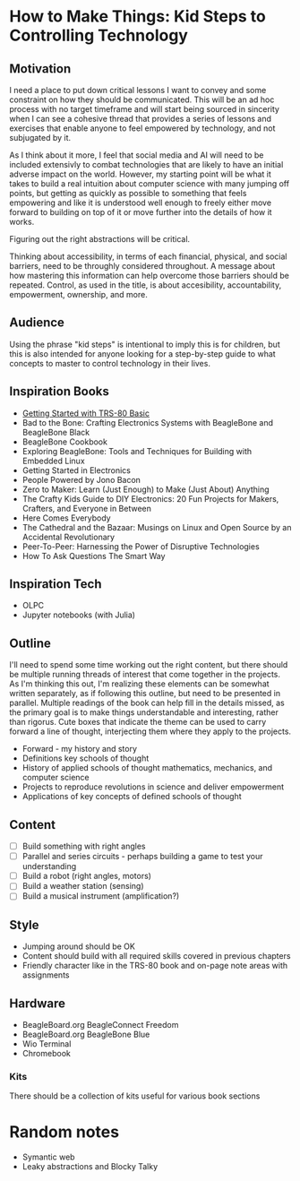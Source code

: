 # How to Make Things: Kid Steps to Controlling Technology

## Motivation
I need a place to put down critical lessons I want to convey and some constraint on how they should be communicated. This
will be an ad hoc process with no target timeframe and will start being sourced in sincerity when I can see a cohesive
thread that provides a series of lessons and exercises that enable anyone to feel empowered by technology, and not
subjugated by it.

As I think about it more, I feel that social media and AI will need to be included extensivly to combat technologies that
are likely to have an initial adverse impact on the world. However, my starting point will be what it takes to build a
real intuition about computer science with many jumping off points, but getting as quickly as possible to something that
feels empowering and like it is understood well enough to freely either move forward to building on top of it or move further
into the details of how it works.

Figuring out the right abstractions will be critical.

Thinking about accessibility, in terms of each financial, physical, and social barriers, need to be throughly considered
throughout. A message about how mastering this information can help overcome those barriers should be repeated. Control,
as used in the title, is about accesibility, accountability, empowerment, ownership, and more.

## Audience
Using the phrase "kid steps" is intentional to imply this is for children, but this is also intended for anyone looking for
a step-by-step guide to what concepts to master to control technology in their lives.

## Inspiration Books
* [Getting Started with TRS-80 Basic](https://archive.org/details/Getting_Started_with_TRS-80_Basic_1981_Tandy/mode/2up)
* Bad to the Bone: Crafting Electronics Systems with BeagleBone and BeagleBone Black
* BeagleBone Cookbook
* Exploring BeagleBone: Tools and Techniques for Building with Embedded Linux
* Getting Started in Electronics
* People Powered by Jono Bacon
* Zero to Maker: Learn (Just Enough) to Make (Just About) Anything
* The Crafty Kids Guide to DIY Electronics: 20 Fun Projects for Makers, Crafters, and Everyone in Between
* Here Comes Everybody
* The Cathedral and the Bazaar: Musings on Linux and Open Source by an Accidental Revolutionary
* Peer-To-Peer: Harnessing the Power of Disruptive Technologies
* How To Ask Questions The Smart Way

## Inspiration Tech
* OLPC
* Jupyter notebooks (with Julia)

## Outline

I'll need to spend some time working out the right content, but there should be multiple running threads of interest that
come together in the projects. As I'm thinking this out, I'm realizing these elements can be somewhat written separately,
as if following this outline, but need to be presented in parallel. Multiple readings of the book can help fill in the
details missed, as the primary goal is to make things understandable and interesting, rather than rigorus. Cute boxes that
indicate the theme can be used to carry forward a line of thought, interjecting them where they apply to the projects.

* Forward - my history and story
* Definitions key schools of thought
* History of applied schools of thought mathematics, mechanics, and computer science
* Projects to reproduce revolutions in science and deliver empowerment
* Applications of key concepts of defined schools of thought

## Content
- [ ] Build something with right angles
- [ ] Parallel and series circuits - perhaps building a game to test your understanding
- [ ] Build a robot (right angles, motors)
- [ ] Build a weather station (sensing)
- [ ] Build a musical instrument (amplification?)

## Style
* Jumping around should be OK
* Content should build with all required skills covered in previous chapters
* Friendly character like in the TRS-80 book and on-page note areas with assignments

## Hardware
* BeagleBoard.org BeagleConnect Freedom
* BeagleBoard.org BeagleBone Blue
* Wio Terminal
* Chromebook

### Kits
There should be a collection of kits useful for various book sections

# Random notes
* Symantic web
* Leaky abstractions and Blocky Talky


